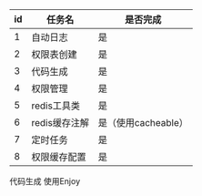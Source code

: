 | id | 任务名       | 是否完成           |
|----|-----------|----------------|
| 1  | 自动日志      | 是              |
| 2  | 权限表创建     | 是              |
| 3  | 代码生成      | 是              |
| 4  | 权限管理      | 是              |
| 5  | redis工具类  | 是              |   
| 6  | redis缓存注解 | 是（使用cacheable） |   
| 7  | 定时任务      | 是              |
| 8  | 权限缓存配置    | 是              |

代码生成 使用Enjoy